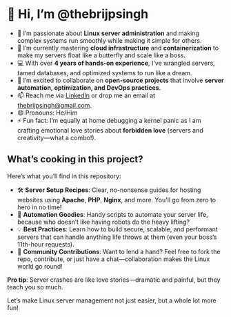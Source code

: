 # 👋 Hi, I’m @thebrijpsingh

- 👀 I’m passionate about **Linux server administration** and making complex systems run smoothly while making it simple for others.
- 🌱 I’m currently mastering **cloud infrastructure** and **containerization** to make my servers float like a butterfly and scale like a boss.
- 💻 With over **4 years of hands-on experience**, I've wrangled servers, tamed databases, and optimized systems to run like a dream.
- 💞️ I’m excited to collaborate on **open-source projects** that involve **server automation, optimization, and DevOps practices**.
- 📫 Reach me via [LinkedIn](https://www.linkedin.com/in/thebrij) or drop me an email at thebrijpsingh@gmail.com.
- 😄 Pronouns: He/Him
- ⚡ Fun fact: I’m equally at home debugging a kernel panic as I am crafting emotional love stories about **forbidden love** (servers and creativity—what a combo!).

## What’s cooking in this project?

Here’s what you’ll find in this repository:
- 🛠️ **Server Setup Recipes**: Clear, no-nonsense guides for hosting websites using **Apache**, **PHP**, **Nginx**, and more. You'll go from zero to hero in no time!
- 🤖 **Automation Goodies**: Handy scripts to automate your server life, because who doesn’t like having robots do the heavy lifting?
- 💡 **Best Practices**: Learn how to build secure, scalable, and performant servers that can handle anything life throws at them (even your boss’s 11th-hour requests).
- 👥 **Community Contributions**: Want to lend a hand? Feel free to fork the repo, contribute, or just have a chat—collaboration makes the Linux world go round!

**Pro tip**: Server crashes are like love stories—dramatic and painful, but they teach you so much.

Let’s make Linux server management not just easier, but a whole lot more fun!
